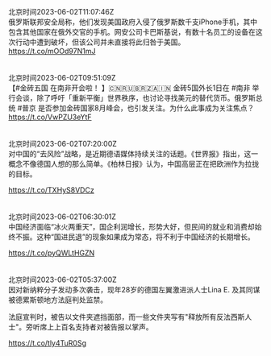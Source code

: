 北京时间2023-06-02T11:07:46Z<br>俄罗斯联邦安全局称，他们发现美国政府入侵了俄罗斯数千支iPhone手机，其中包含其他国家在俄外交官的手机。网安公司卡巴斯基说，有数十名员工的设备在这次行动中遭到破坏，但该公司并未直接将此归咎于美国。https://t.co/mOOd97N1mJ<br><br><br>北京时间2023-06-02T09:51:09Z<br>【#金砖五国 在南非开会啦！ 】🇨🇳🇷🇺🇧🇷🇿🇦🇮🇳
金砖5国外长1日在 #南非 举行会谈，除了呼吁「重新平衡」世界秩序，也讨论寻找美元的替代货币。俄罗斯总统 #普京 是否参加金砖国家8月峰会，也引发关注。为什么此事成为关注焦点？
https://t.co/VwPZU3eYtF<br><br><br>北京时间2023-06-02T07:20:00Z<br>对中国的“去风险”战略，是近期德语媒体持续关注的话题。《世界报》指出，这一概念不像德国人想的那么简单。《柏林日报》认为，中国高层正在把欧洲作为拉拢的目标。

https://t.co/TXHyS8VDCz<br><br><br>北京时间2023-06-02T06:30:01Z<br>中国经济面临“冰火两重天”，国企利润增长，形势大好，但民间的就业和消费却始终不振。这种“国进民退”的现象如果成为常态，将不利于中国经济的长期增长。

https://t.co/pyQWLtHGZN<br><br><br>北京时间2023-06-02T05:37:00Z<br>因对新纳粹分子发动多次袭击，现年28岁的德国左翼激进派人士Lina E. 及其同谋被德累斯顿地方法庭判处监禁。

法庭宣判时，被告以文件夹遮挡面部，而一些文件夹写有"释放所有反法西斯人士"。旁听席上上百名支持者对被告报以掌声。

https://t.co/tly4TuR0Sg<br><br><br>